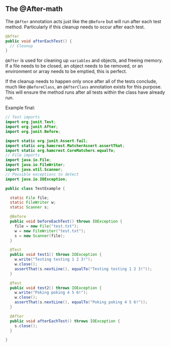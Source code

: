 ## The @After-math

The `@After` annotation acts just like the `@Before` but will run after each test method. Particularly if this cleanup needs to occur after each test.

```java
@After
public void afterEachTest() {
  // Cleanup
}
```

`@After` is used for cleaning up `variables` and objects, and freeing memory. If a file needs to be closed, an object needs to be removed, or an environment or array needs to be emptied, this is perfect.

If the cleanup needs to happen only once after all of the tests conclude, much like `@BeforeClass`, an `@AfterClass` annotation exists for this purpose. This will ensure the method runs after all tests within the class have already run.

Example final:
```java
// Test imports
import org.junit.Test;
import org.junit.After;
import org.junit.Before;

import static org.junit.Assert.fail;
import static org.hamcrest.MatcherAssert.assertThat;
import static org.hamcrest.CoreMatchers.equalTo;
// File imports
import java.io.File;
import java.io.FileWriter;
import java.util.Scanner;
// Possible exceptions to detect
import java.io.IOException;

public class TestExample {

  static File file;
  static FileWriter w;
  static Scanner s;

  @Before
  public void beforeEachTest() throws IOException {
    file = new File("test.txt");
    w = new FileWriter("test.txt");
    s = new Scanner(file);
  }

  @Test
  public void test1() throws IOException {
    w.write("Testing testing 1 2 3!");
    w.close();
    assertThat(s.nextLine(), equalTo("Testing testing 1 2 3!"));
  }

  @Test
  public void test2() throws IOException {
    w.write("Poking poking 4 5 6!");
    w.close();
    assertThat(s.nextLine(), equalTo("Poking poking 4 5 6!"));
  }

  @After
  public void afterEachTest() throws IOException {
    s.close();
  }

}
```